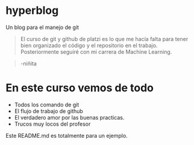 # hyperblog
Un blog para el manejo de git 
>El curso de git y github de platzi es lo que me hacía falta para tener bien organizado el código y el repositorio en el trabajo. Posteriormente seguiré con mi carrera de Machine Learning. 

>-niñita

# En este curso vemos de todo 
- Todos los comando de git 
- El flujo de trabajo de github 
- El verdadero amor por las buenas practicas.
- Trucos muy locos del profesor

Este README.md es totalmente para un ejemplo.